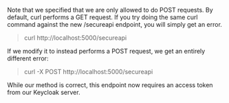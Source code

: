 

Note that we specified that we are only allowed to do POST requests. By default, curl performs a GET request. If you try doing the same curl command against the new /secureapi endpoint, you will simply get an error.

> curl http://localhost:5000/secureapi

If we modify it to instead performs a POST request, we get an entirely different error:

> curl -X POST http://localhost:5000/secureapi

While our method is correct, this endpoint now requires an access token from our Keycloak server.

